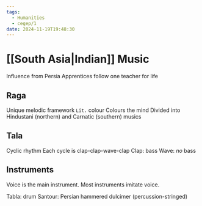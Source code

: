 ```yaml
---
tags:
  - Humanities
  - cegep/1
date: 2024-11-19T19:48:30
---
```


# [[South Asia|Indian]] Music

Influence from Persia
Apprentices follow one teacher for life

## Raga

Unique melodic framework
`Lit.` colour
Colours the mind
Divided into Hindustani (northern) and Carnatic (southern) musics

## Tala

Cyclic rhythm
Each cycle is clap-clap-wave-clap
Clap: bass
Wave: *no* bass

## Instruments

Voice is the main instrument.
Most instruments imitate voice.

Tabla: drum
Santour: Persian hammered dulcimer (percussion-stringed)
